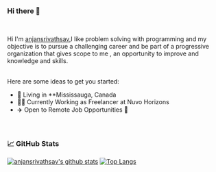 ### Hi there 👋
<br/>

Hi I'm [anjansrivathsav](https://www.linkedin.com/in/anjan-srivathsav-gangishetti-a9b058143/),I like problem solving with programming and my objective is to pursue a challenging career and be part of a progressive organization that gives scope to me , an opportunity to improve and knowledge and skills.
<br/>
<br/>

Here are some ideas to get you started:

-  🗼 Living in **Mississauga, Canada
- 👨‍💻 Currently Working as Freelancer at Nuvo Horizons
- ✈️ Open to Remote Job Opportunities 🍻

<br/>

### 📈 GitHub Stats

[![anjansrivathsav's github stats](https://github-readme-stats.vercel.app/api?username=anjansrivathsav&show_icons=true&line_height=21&show_icons=true&theme=dark&hide_border=true)](https://github.com/anuraghazra/github-readme-stats)
[![Top Langs](https://github-readme-stats.vercel.app/api/top-langs/?username=anjansrivathsav&show_icons=true&layout=compact&theme=vue&hide_border=true)](https://github.com/anuraghazra/github-readme-stats)
